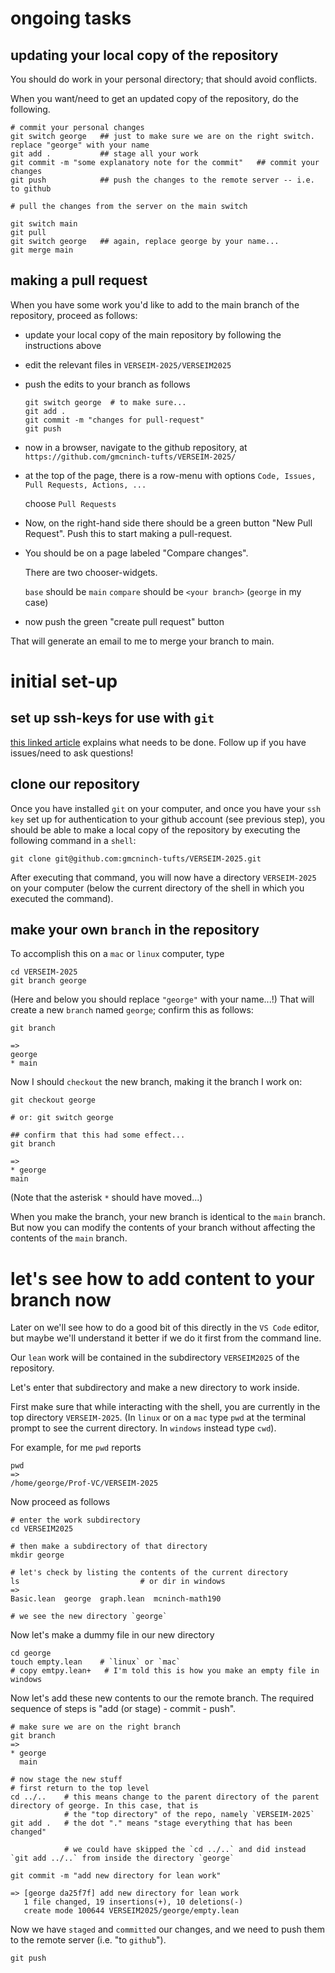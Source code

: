 
# ongoing tasks
## updating your local copy of the repository

  You should do work in your personal directory; that should avoid
  conflicts.

  When you want/need to get an updated copy of the repository, do the following.

  ```
  # commit your personal changes
  git switch george   ## just to make sure we are on the right switch. replace "george" with your name
  git add .           ## stage all your work
  git commit -m "some explanatory note for the commit"   ## commit your changes
  git push            ## push the changes to the remote server -- i.e. to github
  
  # pull the changes from the server on the main switch
  
  git switch main
  git pull
  git switch george   ## again, replace george by your name...
  git merge main
  ```
  
## making a pull request

  When you have some work you'd like to add to the main branch of the
  repository, proceed as follows:
  
  - update your local copy of the main repository by following the instructions above
  
  - edit the relevant files in `VERSEIM-2025/VERSEIM2025` 
  
  - push the edits to your branch as follows
  
    ```
	git switch george  # to make sure...
	git add .
    git commit -m "changes for pull-request"
	git push
	```
	
  - now in a browser, navigate to the github repository, at
    `https://github.com/gmcninch-tufts/VERSEIM-2025/`
	
  - at the top of the page, there is a row-menu with options `Code, Issues, Pull Requests, Actions, ...`
  
    choose `Pull Requests`
	
  - Now, on the right-hand side there should be a green button "New
    Pull Request". Push this to start making a pull-request.
	
  - You should be on a page labeled "Compare changes".
  
    There are two chooser-widgets.
	
	`base` should be `main`
	`compare` should be `<your branch>` (`george` in my case)
	
  - now push the green "create pull request" button
  
  That will generate an email to me to merge your branch to main.

# initial set-up

## set up ssh-keys for use with `git`

  [this linked
  article](https://docs.github.com/en/authentication/connecting-to-github-with-ssh/adding-a-new-ssh-key-to-your-github-account)
  explains what needs to be done. Follow up if you have issues/need to
  ask questions!

## clone our repository 

  Once you have installed `git` on your computer, and once you have
  your `ssh key` set up for authentication to your github account (see
  previous step), you should be able to make a local copy of the
  repository by executing the following command in a `shell`:

  ```
  git clone git@github.com:gmcninch-tufts/VERSEIM-2025.git
  ```

  After executing that command, you will now have a directory
  `VERSEIM-2025` on your computer (below the current directory of the
  shell in which you executed the command).

## make your own `branch` in the repository

  To accomplish this on a `mac` or `linux` computer, type
  
  ```
  cd VERSEIM-2025
  git branch george
  ```
  
  (Here and below you should replace `"george"` with your name...!)
  That will create a new `branch` named `george`; confirm this as follows:
  
  ```
  git branch 
  
  =>
  george
  * main
  ```
  
  Now I should `checkout` the new branch, making it the branch I work on:
  
  ```
  git checkout george

  # or: git switch george
  
  ## confirm that this had some effect...
  git branch

  =>
  * george
  main
  ```
  
  (Note that the asterisk `*` should have moved...)
  
  When you make the branch, your new branch is identical to the `main`
  branch. But now you can modify the contents of your branch without
  affecting the contents of the `main` branch.
  
# let's see how to add content to your branch now

  Later on we'll see how to do a good bit of this directly in the `VS
  Code` editor, but maybe we'll understand it better if we do it first
  from the command line.
  
  Our `lean` work will be contained in the subdirectory `VERSEIM2025` of the repository.
  
  Let's enter that subdirectory and make a new directory to work inside.
  
  

  First make sure that while interacting with the shell, you are
  currently in the top directory `VERSEIM-2025`. (In `linux` or on a
  `mac` type `pwd` at the terminal prompt to see the current
  directory. In `windows` instead type `cwd`).
  
  For example, for me `pwd` reports
  ```
  pwd
  =>
  /home/george/Prof-VC/VERSEIM-2025
  ```
  
  Now proceed as follows
  ```
  # enter the work subdirectory
  cd VERSEIM2025
  
  # then make a subdirectory of that directory
  mkdir george
  
  # let's check by listing the contents of the current directory
  ls                           # or dir in windows
  =>
  Basic.lean  george  graph.lean  mcninch-math190
  
  # we see the new directory `george`
  ```
  
  Now let's make a dummy file in our new directory
  
  
  ```
  cd george
  touch empty.lean    # `linux` or `mac`
  # copy emtpy.lean+   # I'm told this is how you make an empty file in windows
  ```
  
  Now let's add these new contents to our the remote branch.
  The required sequence of steps is "add (or stage) - commit - push".
   
  
  ```
  # make sure we are on the right branch
  git branch
  =>
  * george
    main
  
  # now stage the new stuff 
  # first return to the top level 
  cd ../..    # this means change to the parent directory of the parent directory of george. In this case, that is
              # the "top directory" of the repo, namely `VERSEIM-2025`
  git add .   # the dot "." means "stage everything that has been changed"
  
              # we could have skipped the `cd ../..` and did instead `git add ../..` from inside the directory `george`
  
  git commit -m "add new directory for lean work"
  
  => [george da25f7f] add new directory for lean work
     1 file changed, 19 insertions(+), 10 deletions(-) 
	 create mode 100644 VERSEIM2025/george/empty.lean
  ```

  Now we have `staged` and `committed` our changes, and we need to
  push them to the remote server (i.e. "to `github`").


  ```
  git push
  ```	  
